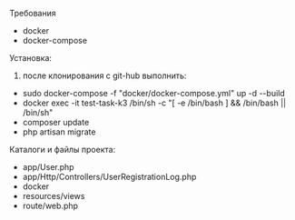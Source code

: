 Требования
- docker
- docker-compose


Установка:

1) после клонирования с git-hub выполнить:

- sudo docker-compose -f "docker/docker-compose.yml" up -d --build
- docker exec -it test-task-k3 /bin/sh -c "[ -e /bin/bash ] && /bin/bash || /bin/sh"
- composer update
- php artisan migrate


Каталоги и файлы проекта:
- app/User.php
- app/Http/Controllers/UserRegistrationLog.php
- docker
- resources/views
- route/web.php